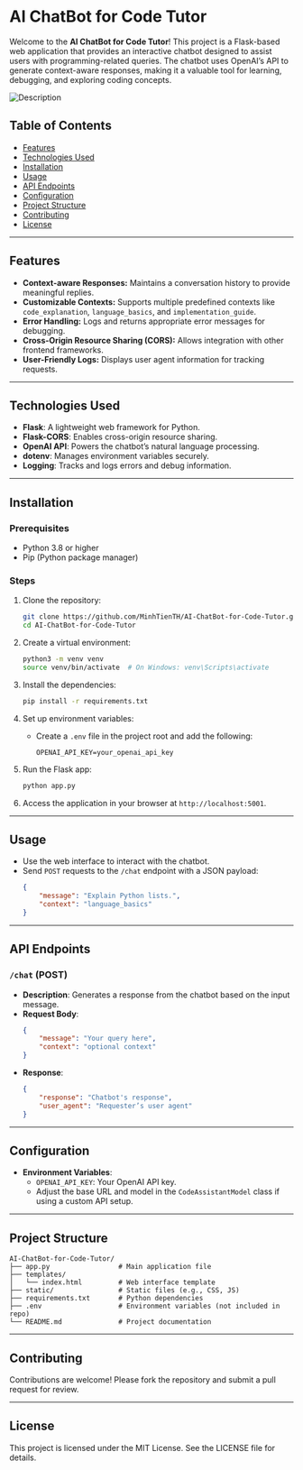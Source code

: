 # AI ChatBot for Code Tutor

Welcome to the **AI ChatBot for Code Tutor**! This project is a Flask-based web application that provides an interactive chatbot designed to assist users with programming-related queries. The chatbot uses OpenAI’s API to generate context-aware responses, making it a valuable tool for learning, debugging, and exploring coding concepts.

![Description](assets/Demo.png)

## Table of Contents
- [Features](#features)
- [Technologies Used](#technologies-used)
- [Installation](#installation)
- [Usage](#usage)
- [API Endpoints](#api-endpoints)
- [Configuration](#configuration)
- [Project Structure](#project-structure)
- [Contributing](#contributing)
- [License](#license)

---

## Features
- **Context-aware Responses:** Maintains a conversation history to provide meaningful replies.
- **Customizable Contexts:** Supports multiple predefined contexts like `code_explanation`, `language_basics`, and `implementation_guide`.
- **Error Handling:** Logs and returns appropriate error messages for debugging.
- **Cross-Origin Resource Sharing (CORS):** Allows integration with other frontend frameworks.
- **User-Friendly Logs:** Displays user agent information for tracking requests.

---

## Technologies Used
- **Flask**: A lightweight web framework for Python.
- **Flask-CORS**: Enables cross-origin resource sharing.
- **OpenAI API**: Powers the chatbot’s natural language processing.
- **dotenv**: Manages environment variables securely.
- **Logging**: Tracks and logs errors and debug information.

---

## Installation

### Prerequisites
- Python 3.8 or higher
- Pip (Python package manager)

### Steps
1. Clone the repository:
    ```bash
    git clone https://github.com/MinhTienTH/AI-ChatBot-for-Code-Tutor.git
    cd AI-ChatBot-for-Code-Tutor
    ```

2. Create a virtual environment:
    ```bash
    python3 -m venv venv
    source venv/bin/activate  # On Windows: venv\Scripts\activate
    ```

3. Install the dependencies:
    ```bash
    pip install -r requirements.txt
    ```

4. Set up environment variables:
    - Create a `.env` file in the project root and add the following:
      ```env
      OPENAI_API_KEY=your_openai_api_key
      ```

5. Run the Flask app:
    ```bash
    python app.py
    ```

6. Access the application in your browser at `http://localhost:5001`.

---

## Usage
- Use the web interface to interact with the chatbot.
- Send `POST` requests to the `/chat` endpoint with a JSON payload:
  ```json
  {
      "message": "Explain Python lists.",
      "context": "language_basics"
  }
  ```

---

## API Endpoints

### `/chat` (POST)
- **Description**: Generates a response from the chatbot based on the input message.
- **Request Body**:
  ```json
  {
      "message": "Your query here",
      "context": "optional context"
  }
  ```
- **Response**:
  ```json
  {
      "response": "Chatbot's response",
      "user_agent": "Requester’s user agent"
  }
  ```

---

## Configuration
- **Environment Variables**:
  - `OPENAI_API_KEY`: Your OpenAI API key.
  - Adjust the base URL and model in the `CodeAssistantModel` class if using a custom API setup.

---

## Project Structure
```
AI-ChatBot-for-Code-Tutor/
├── app.py                 # Main application file
├── templates/
│   └── index.html         # Web interface template
├── static/                # Static files (e.g., CSS, JS)
├── requirements.txt       # Python dependencies
├── .env                   # Environment variables (not included in repo)
└── README.md              # Project documentation
```

---

## Contributing
Contributions are welcome! Please fork the repository and submit a pull request for review.

---

## License
This project is licensed under the MIT License. See the LICENSE file for details.
